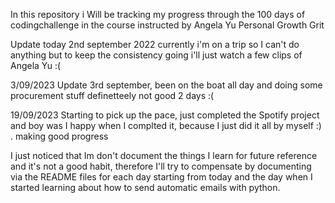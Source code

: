 In this repository i Will be tracking my progress through the 100 days of codingchallenge in the course instructed by Angela Yu
Personal Growth
Grit

Update today 2nd september 2022 currently i'm on a trip so I can't do anything but to keep the consistency going i'll just watch a few clips of Angela Yu :(

3/09/2023
Update 3rd september, been on the boat all day and doing some procurement stuff definetteely not  good 2 days :(

19/09/2023
Starting to pick up the pace, just completed the Spotify project and boy was I happy when I complted it, because I just did it all by myself :) . making good progress

I just noticed that Im don't document the things I learn for future reference and it's not a good habit, therefore I'll try to compensate by documenting via the README files for each day starting from today and the day when I started learning about how to send automatic emails with python.
